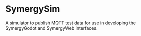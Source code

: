 # SymergySim
A simulator to publish MQTT test data for use in developing the SymergyGodot and SymergyWeb interfaces.
